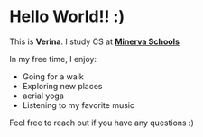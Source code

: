 # Hello World!! :)

This is **Verina**. I study CS at **[Minerva Schools](https://www.minerva.kgi.edu/)**

In my free time, I enjoy:
* Going for a walk
* Exploring new places 
* aerial yoga
* Listening to my favorite music

Feel free to reach out if you have any questions :)